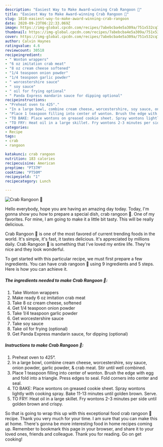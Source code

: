 ```yaml
---
description: "Easiest Way to Make Award-winning Crab Rangoon 🦀"
title: "Easiest Way to Make Award-winning Crab Rangoon 🦀"
slug: 1818-easiest-way-to-make-award-winning-crab-rangoon
date: 2020-09-23T06:22:33.069Z
image: https://img-global.cpcdn.com/recipes/7abebcba4e5a309a/751x532cq70/crab-rangoon-🦀-recipe-main-photo.jpg
thumbnail: https://img-global.cpcdn.com/recipes/7abebcba4e5a309a/751x532cq70/crab-rangoon-🦀-recipe-main-photo.jpg
cover: https://img-global.cpcdn.com/recipes/7abebcba4e5a309a/751x532cq70/crab-rangoon-🦀-recipe-main-photo.jpg
author: Calvin Haynes
ratingvalue: 4.6
reviewcount: 30518
recipeingredient:
- " Wonton wrappers"
- "6 oz imitation crab meat"
- "8 oz cream cheese softened"
- "1/4 teaspoon onion powder"
- "1/4 teaspoon garlic powder"
- " worcestershire sauce"
- " soy sauce"
- " oil for frying optional"
- " Panda Express mandarin sauce for dipping optional"
recipeinstructions:
- "Preheat oven to 425°."
- "In a large bowl, combine cream cheese, worcestershire, soy sauce, onion powder, garlic powder, &amp; crab meat. Stir until well combined."
- "Place 1 teaspoon filling into center of wonton. Brush the edge with egg and fold into a triangle. Press edges to seal. Fold corners into center and seal."
- "TO BAKE: Place wontons on greased cookie sheet. Spray wontons lightly with cooking spray. Bake 11-13 minutes until golden brown. Serve."
- "TO FRY: Heat oil in a large skillet. Fry wontons 2-3 minutes per side until golden brown and crispy."
categories:
- Recipe
tags:
- crab
- rangoon

katakunci: crab rangoon 
nutrition: 183 calories
recipecuisine: American
preptime: "PT37M"
cooktime: "PT50M"
recipeyield: "1"
recipecategory: Lunch

---
```



![Crab Rangoon 🦀](https://img-global.cpcdn.com/recipes/7abebcba4e5a309a/751x532cq70/crab-rangoon-🦀-recipe-main-photo.jpg)

Hello everybody, hope you are having an amazing day today. Today, I'm gonna show you how to prepare a special dish, crab rangoon 🦀. One of my favorites. For mine, I am going to make it a little bit tasty. This will be really delicious.

Crab Rangoon 🦀 is one of the most favored of current trending foods in the world. It's simple, it's fast, it tastes delicious. It's appreciated by millions daily. Crab Rangoon 🦀 is something that I've loved my entire life. They're nice and they look wonderful.




To get started with this particular recipe, we must first prepare a few ingredients. You can have crab rangoon 🦀 using 9 ingredients and 5 steps. Here is how you can achieve it.

<!--inarticleads1-->

##### The ingredients needed to make Crab Rangoon 🦀:

1. Take  Wonton wrappers
1. Make ready 6 oz imitation crab meat
1. Take 8 oz cream cheese, softened
1. Get 1/4 teaspoon onion powder
1. Take 1/4 teaspoon garlic powder
1. Get  worcestershire sauce
1. Take  soy sauce
1. Take  oil for frying (optional)
1. Get  Panda Express mandarin sauce, for dipping (optional)




<!--inarticleads2-->

##### Instructions to make Crab Rangoon 🦀:

1. Preheat oven to 425°.
1. In a large bowl, combine cream cheese, worcestershire, soy sauce, onion powder, garlic powder, &amp; crab meat. Stir until well combined.
1. Place 1 teaspoon filling into center of wonton. Brush the edge with egg and fold into a triangle. Press edges to seal. Fold corners into center and seal.
1. TO BAKE: Place wontons on greased cookie sheet. Spray wontons lightly with cooking spray. Bake 11-13 minutes until golden brown. Serve.
1. TO FRY: Heat oil in a large skillet. Fry wontons 2-3 minutes per side until golden brown and crispy.




So that is going to wrap this up with this exceptional food crab rangoon 🦀 recipe. Thank you very much for your time. I am sure that you can make this at home. There's gonna be more interesting food in home recipes coming up. Remember to bookmark this page in your browser, and share it to your loved ones, friends and colleague. Thank you for reading. Go on get cooking!
